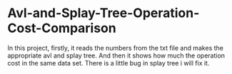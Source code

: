 # Avl-and-Splay-Tree-Operation-Cost-Comparison
In this project, firstly, it reads the numbers from the txt file and makes the appropriate avl and splay tree. And then it shows how much the operation cost in the same data set. There is a little bug in splay tree i will fix it.
